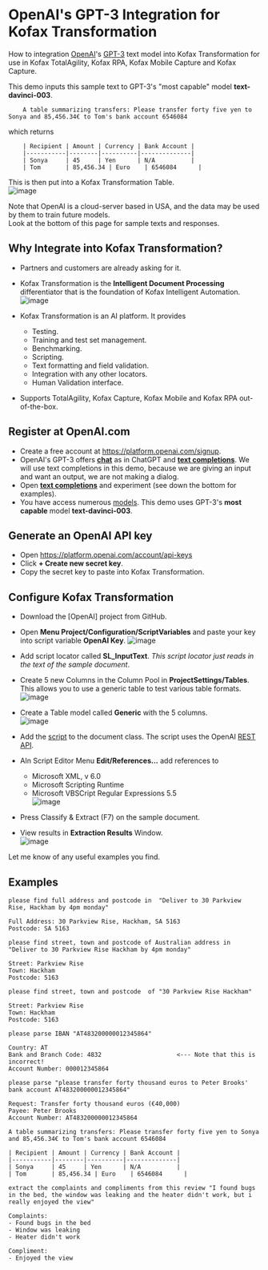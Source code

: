 # OpenAI's GPT-3 Integration for Kofax Transformation
How to integration [OpenAI](https://openai.com/)'s [GPT-3](https://openai.com/blog/gpt-3-apps) text model into Kofax Transformation for use in Kofax TotalAgility, Kofax RPA, Kofax Mobile Capture and Kofax Capture.  

This demo inputs this sample text to GPT-3's "most capable" model **text-davinci-003**.
```
    A table summarizing transfers: Please transfer forty five yen to Sonya and 85,456.34€ to Tom's bank account 6546084
```  
 which returns  
```
    | Recipient | Amount | Currency | Bank Account |
    |-----------|--------|----------|--------------|  
    | Sonya     | 45     | Yen      | N/A          |  
    | Tom       | 85,456.34 | Euro    | 6546084      |
```
This is then put into a Kofax Transformation Table.  
![image](https://user-images.githubusercontent.com/103566874/224074940-fed89768-e4c2-46fc-9518-4062954836d0.png)

Note that OpenAI is a cloud-server based in USA, and the data may be used by them to train future models.  
Look at the bottom of this page for sample texts and responses.

## Why Integrate into Kofax Transformation?
* Partners and customers are already asking for it.
* Kofax Transformation is the **Intelligent Document Processing** differentiator that is the foundation of Kofax Intelligent Automation.
![image](https://user-images.githubusercontent.com/103566874/224083618-d8820a37-e552-4707-8828-37d1263d9630.png)

* Kofax Transformation is an AI platform. It provides
  * Testing.
  * Training and test set management.
  * Benchmarking.
  * Scripting.
  * Text formatting and field validation.
  * Integration with any other locators.
  * Human Validation interface.
* Supports TotalAgility, Kofax Capture, Kofax Mobile and Kofax RPA out-of-the-box.

## Register at OpenAI.com
* Create a free account at https://platform.openai.com/signup.
* OpenAI's GPT-3 offers [**chat**](https://platform.openai.com/docs/guides/chat) as in ChatGPT and [**text completions**](https://platform.openai.com/docs/guides/completion). We will use text completions in this demo, because we are giving an input and want an output, we are not making a dialog.
* Open [**text completions**](https://platform.openai.com/docs/guides/completion) and experiment (see down the bottom for examples).
* You have access numerous [models](https://platform.openai.com/docs/models). This demo uses GPT-3's **most capable** model **text-davinci-003**.
## Generate an OpenAI API key
* Open https://platform.openai.com/account/api-keys
* Click **+ Create new secret key**.
* Copy the secret key to paste into Kofax Transformation.

## Configure Kofax Transformation
* Download the [OpenAI] project from GitHub.  
* Open **Menu Project/Configuration/ScriptVariables** and paste your key into script variable **OpenAI Key**.
![image](https://user-images.githubusercontent.com/103566874/223722190-2225522f-e6fe-42db-8f74-035e6170ef79.png)
* Add script locator called **SL_InputText**. *This script locator just reads in the text of the sample document*.
* Create 5 new Columns in the Column Pool in **ProjectSettings/Tables**. This allows you to use a generic table to test various table formats.  
![image](https://user-images.githubusercontent.com/103566874/224077622-a8a3e65b-4a5e-4b33-8afc-bbacc32e4671.png)
* Create a Table model called **Generic** with the 5 columns.  
![image](https://user-images.githubusercontent.com/103566874/224077952-43c2154c-013c-4cbe-9c4d-91a69eef2528.png)

* Add the [script](OpenAI.vb) to the document class. The script uses the OpenAI [REST API](https://platform.openai.com/docs/api-reference/introduction).
* AIn Script Editor Menu **Edit/References...** add references to
    * Microsoft XML, v 6.0
    * Microsoft Scripting Runtime  
    * Microsoft VBSCript Regular Expressions 5.5  
    ![image](https://user-images.githubusercontent.com/103566874/224080390-e928a33f-dcb5-468b-a1cd-96928bbbf465.png)
 
* Press Classify & Extract (F7) on the sample document.
* View results in **Extraction Results** Window.  
![image](https://user-images.githubusercontent.com/103566874/224080851-7446be1d-8866-4ce7-8b25-9a3b6674ea8b.png)


Let me know of any useful examples you find.

## Examples
```
please find full address and postcode in  "Deliver to 30 Parkview Rise, Hackham by 4pm monday"

Full Address: 30 Parkview Rise, Hackham, SA 5163
Postcode: SA 5163
```
```
please find street, town and postcode of Australian address in  "Deliver to 30 Parkview Rise Hackham by 4pm monday"

Street: Parkview Rise
Town: Hackham
Postcode: 5163
```
```
please find street, town and postcode  of "30 Parkview Rise Hackham"

Street: Parkview Rise
Town: Hackham
Postcode: 5163
```
```
please parse IBAN "AT483200000012345864"

Country: AT 
Bank and Branch Code: 4832                     <--- Note that this is incorrect!
Account Number: 000012345864
```
```
please parse "please transfer forty thousand euros to Peter Brooks' bank account AT483200000012345864"

Request: Transfer forty thousand euros (€40,000)
Payee: Peter Brooks 
Account Number: AT483200000012345864
```
```
A table summarizing transfers: Please transfer forty five yen to Sonya and 85,456.34€ to Tom's bank account 6546084

| Recipient | Amount | Currency | Bank Account |
|-----------|--------|----------|--------------|
| Sonya     | 45     | Yen      | N/A          |
| Tom       | 85,456.34 | Euro    | 6546084      |
```
```
extract the complaints and compliments from this review "I found bugs in the bed, the window was leaking and the heater didn't work, but i really enjoyed the view"

Complaints: 
- Found bugs in the bed
- Window was leaking
- Heater didn't work

Compliment: 
- Enjoyed the view
```
